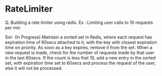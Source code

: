 # RateLimiter
Q. Building a rate limiter using redis. Ex : Limiting user calls to 10 requests per min

Sol- (In Progress) Maintain a sorted set in Redis, where each request has expiration time of 60secs attached to it, with the key with closest expiration time on priority. As soon as a key expires, remove it from the set. When a new request is made, check for the number of requests made by that user in the last 60secs. If the count is less that 10, add a new entry in the sorted set, with expiration time set to 60secs and process the request of the user, else it will not be processed.
